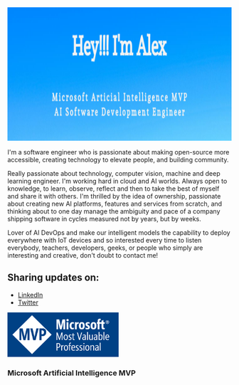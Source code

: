 <img src="https://raw.githubusercontent.com/alexandergg/alexandergg/master/gh-header-image-cropped.png" width="1000" height="300">

I'm a software engineer who is passionate about making open-source more accessible, creating technology to elevate people, and building community. 

Really passionate about technology, computer vision, machine and deep learning engineer. I'm working hard in cloud and AI worlds. Always open to knowledge, to learn, observe, reflect and then to take the best of myself and share it with others. I'm thrilled by the idea of ownership, passionate about creating new AI platforms, features and services from scratch, and thinking about to one day manage the ambiguity and pace of a company shipping software in cycles measured not by years, but by weeks.

Lover of AI DevOps and make our intelligent models the capability to deploy everywhere with IoT devices and so interested every time to listen everybody, teachers, developers, geeks, or people who simply are interesting and creative, don't doubt to contact me!

## Sharing updates on:

- <a href="https://www.linkedin.com/in/alexander-gonz%C3%A1lez-0b388177/">LinkedIn</a>
- <a href="https://twitter.com/alexndrglez">Twitter</a>

<img src="MVP_Logo.png" width="250" height="100">

### Microsoft Artificial Intelligence MVP
